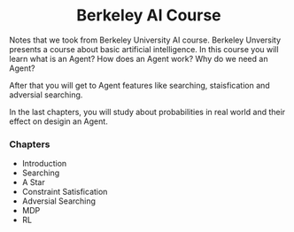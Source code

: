 <h1 align="center">
Berkeley AI Course
</h1>

Notes that we took from Berkeley University AI course. Berkeley Unversity presents a course about basic artificial intelligence. In this course
you will learn what is an Agent? How does an Agent work? Why do we need an Agent?

After that you will get to Agent features like searching, staisfication and adversial searching.

In the last chapters, you will study about probabilities in real world and their effect on desigin an Agent.

### Chapters
- Introduction
- Searching
- A Star
- Constraint Satisfication
- Adversial Searching
- MDP
- RL
